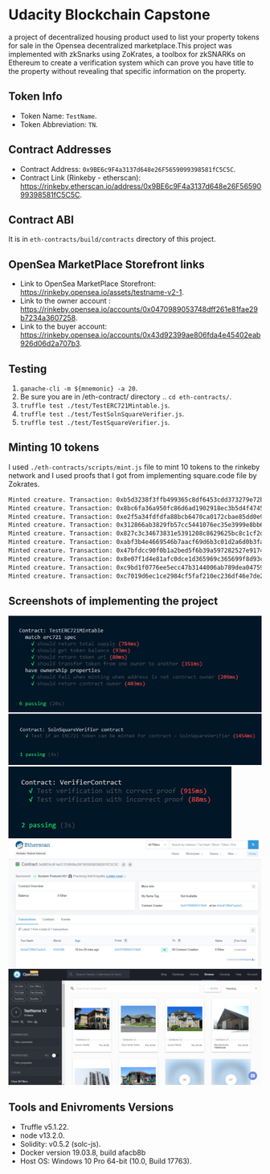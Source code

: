 # Udacity Blockchain Capstone

a project of decentralized housing product used to list your property tokens for sale in the Opensea decentralized marketplace.This project was implemented with zkSnarks using ZoKrates, a toolbox for zkSNARKs on Ethereum to create a verification system which can prove you have title to the property without revealing that specific information on the property.

## Token Info

-   Token Name: `TestName`.
-   Token Abbreviation: `TN`.

## Contract Addresses

-   Contract Address: `0x9BE6c9F4a3137d648e26F5659099398581fC5C5C`.
-   Contract Link (Rinkeby - etherscan): https://rinkeby.etherscan.io/address/0x9BE6c9F4a3137d648e26F5659099398581fC5C5C.

## Contract ABI

It is in `eth-contracts/build/contracts` directory of this project.

## OpenSea MarketPlace Storefront links

-   Link to OpenSea MarketPlace Storefront: https://rinkeby.opensea.io/assets/testname-v2-1.
-   Link to the owner account : https://rinkeby.opensea.io/accounts/0x0470989053748dff261e81fae29b7234a3607258.
-   Link to the buyer account: https://rinkeby.opensea.io/accounts/0x43d92399ae806fda4e45402eab926d06d2a707b3.

## Testing

1. `ganache-cli -m ${mnemonic} -a 20`.
2. Be sure you are in /eth-contract/ directory .. `cd eth-contracts/`.
3. `truffle test ./test/TestERC721Mintable.js`.
4. `truffle test ./test/TestSolnSquareVerifier.js`.
5. `truffle test ./test/TestSquareVerifier.js`.

## Minting 10 tokens

I used `./eth-contracts/scripts/mint.js` file to mint 10 tokens to the rinkeby network and I used proofs that I got from implementing square.code file by Zokrates.

```bash
Minted creature. Transaction: 0xb5d3238f3ffb499365c8df6453cdd373279e72b1befbd2d89476a6302b9cf850
Minted creature. Transaction: 0x8bc6fa36a950fc86d6ad1902918ec3b5d4f474563aa59c0ab335724e97398834
Minted creature. Transaction: 0xe2f5a34fdfdfa88bcb6470ca0172cbae85dd0e99fc9edacc51d884903bc5c3a2
Minted creature. Transaction: 0x312866ab3829fb57cc5441076ec35e3999e8bb6461a1c716bc8a69673eae161b
Minted creature. Transaction: 0x827c3c34673831e5391208c8629625bc8c1cf2d3b0d5486fba2fcd927b7b2c27
Minted creature. Transaction: 0xabf3b4e4669546b7aacf69d6b3c01d2a6d0b3fa31b3d0385d2df4a6c2ec87bfb
Minted creature. Transaction: 0x47bfdcc90f0b1a2bed5f6b39a597282527e91749a9ed3364fb6be939f4440219
Minted creature. Transaction: 0x8e07f1d4e81afc0dce1d365969c365699f8d93c8c3669466ce0a12815c1b6ee5
Minted creature. Transaction: 0xc9bd1f0776ee5ecc47b3144006ab789dea04759427ab97751981ed25e7c5bab7
Minted creature. Transaction: 0xc7019d6ec1ce2984cf5faf210ec236df46e7de207ab2bfca52a3973757f35818
```

## Screenshots of implementing the project

![](./eth-contracts/images/TestERC721Mintable.png)
![](./eth-contracts/images/TestSolnSquareVerifier.png)
![](./eth-contracts/images/TestVerifierContract.png)
![](./eth-contracts/images/ContractInEtherscan.png)
![](./eth-contracts/images/ContractInOpensea.png)

## Tools and Enivroments Versions

-   Truffle v5.1.22.
-   node v13.2.0.
-   Solidity: v0.5.2 (solc-js).
-   Docker version 19.03.8, build afacb8b
-   Host OS: Windows 10 Pro 64-bit (10.0, Build 17763).
